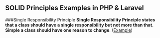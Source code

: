 ## SOLID Principles Examples in PHP & Laravel 

###Single Responsibility Principle
**Single Responsibility Principle  states that a class should have a single responsibility but not more than that. Simple a class should have one reason to change**.
    ([Example](./SingleResponsibilityPrinciple.php))
		

